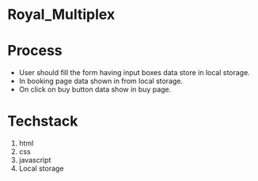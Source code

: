 # Royal_Multiplex

# Process

- User should fill the form having input boxes data store in local storage.
- In booking page data shown in from local storage.
- On click on buy button data show in buy page.

# Techstack

1. html
2. css
3. javascript
4. Local storage

